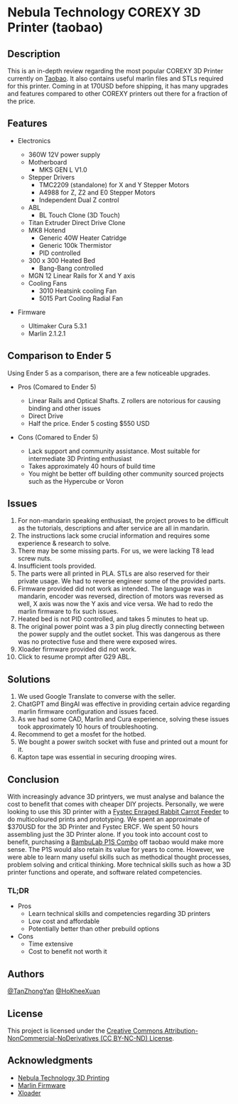 # Nebula Technology COREXY 3D Printer (taobao)

## Description

This is an in-depth review regarding the most popular COREXY 3D Printer currently on [Taobao](https://item.taobao.com/item.htm?spm=a1z09.8149145.w4004-9653588878.3.400e6876iOqY7E&id=698708994651). It also contains useful marlin files and STLs required for this printer.
Coming in at 170USD before shipping, it has many upgrades and features compared to other COREXY printers out there for a fraction of the price. 

## Features

* Electronics
    * 360W 12V power supply
    * Motherboard
        * MKS GEN L V1.0
    * Stepper Drivers
        * TMC2209 (standalone) for X and Y Stepper Motors
        * A4988 for Z, Z2 and E0 Stepper Motors
        * Independent Dual Z control
    * ABL 
        * BL Touch Clone (3D Touch)
    * Titan Extruder Direct Drive Clone
    * MK8 Hotend
        * Generic 40W Heater Catridge
        * Generic 100k Thermistor
        * PID controlled
    * 300 x 300 Heated Bed
        * Bang-Bang controlled
    * MGN 12 Linear Rails for X and Y axis
    * Cooling Fans
        * 3010 Heatsink cooling Fan
        * 5015 Part Cooling Radial Fan

* Firmware
    * Ultimaker Cura 5.3.1
    * Marlin 2.1.2.1

## Comparison to Ender 5

Using Ender 5 as a comparison, there are a few noticeable upgrades. 
* Pros (Comared to Ender 5)
    * Linear Rails and Optical Shafts. Z rollers are notorious for causing binding and other issues
    * Direct Drive
    * Half the price. Ender 5 costing $550 USD

* Cons (Comared to Ender 5)
    * Lack support and community assistance. Most suitable for intermediate 3D Printing enthusiast
    * Takes approximately 40 hours of build time
    * You might be better off building other community sourced projects such as the Hypercube or Voron

## Issues

1. For non-mandarin speaking enthusiast, the project proves to be difficult as the tutorials, descriptions and after service are all in mandarin. 
2. The instructions lack some crucial information and requires some experience & research to solve.
3. There may be some missing parts. For us, we were lacking T8 lead screw nuts.
4. Insufficient tools provided.
5. The parts were all printed in PLA. STLs are also reserved for their private usage. We had to reverse engineer some of the provided parts.
6. Firmware provided did not work as intended. The language was in mandarin, encoder was reversed, direction of motors was reversed as well, X axis was now the Y axis and vice versa. We had to redo the marlin firmware to fix such issues.
7. Heated bed is not PID controlled, and takes 5 minutes to heat up.
8. The original power point was a 3 pin plug directly connecting between the power supply and the outlet socket. This was dangerous as there was no protective fuse and there were exposed wires.
9. Xloader firmware provided did not work.
10. Click to resume prompt after G29 ABL.

## Solutions

1. We used Google Translate to converse with the seller.
2. ChatGPT amd BingAI was effective in providing certain advice regarding marlin firmware configuration and issues faced.
3. As we had some CAD, Marlin and Cura experience, solving these issues took approximately 10 hours of troubleshooting.
4. Recommend to get a mosfet for the hotbed.
5. We bought a power switch socket with fuse and printed out a mount for it.
6. Kapton tape was essential in securing drooping wires.

## Conclusion

With increasingly advance 3D printyers, we must analyse and balance the cost to benefit that comes with cheaper DIY projects. Personally, we were looking to use this 3D printer with a [Fystec Enraged Rabbit Carrot Feeder](https://item.taobao.com/item.htm?spm=a21n57.1.0.0.70dd523cJbnjHU&id=681765751259&ns=1&abbucket=2#detail) to do multicoloured prints and prototyping. We spent an approximate of $370USD for the 3D Printer and Fystec ERCF. We spent 50 hours assembling just the 3D Printer alone. If you took into account cost to benefit, purchasing a [BambuLab P1S Combo](https://detail.tmall.com/item.htm?spm=a21n57.1.0.0.14d7523cgGgQYl&id=695623155242&ns=1&abbucket=2) off taobao would make more sense. The P1S would also retain its value for years to come. However, we were able to learn many useful skills such as methodical thought processes, problem solving and critical thinking. More technical skills such as how a 3D printer functions and operate, and software related competencies.

### TL;DR

* Pros
    * Learn technical skills and competencies regarding 3D printers
    * Low cost and affordable
    * Potentially better than other prebuild options
* Cons
    * Time extensive
    * Cost to benefit not worth it

## Authors

[@TanZhongYan](https://www.linkedin.com/in/zhong-yan-tan/)
[@HoKheeXuan](https://www.linkedin.com/in/ho-khee-xuan-a8a35b1b0/)

## License

This project is licensed under the [Creative Commons Attribution-NonCommercial-NoDerivatives (CC BY-NC-ND) License](LICENSE.md).

## Acknowledgments

* [Nebula Technology 3D Printing](https://shop115693462.taobao.com/shop/view_shop.htm?shop_id=115693462&spm=a21m98.27004841)
* [Marlin Firmware](https://marlinfw.org/)
* [Xloader](https://github.com/binaryupdates/xLoader)
